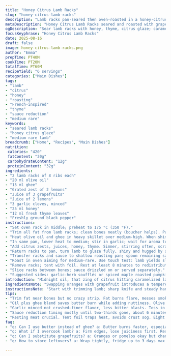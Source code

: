 ```yaml
---
title: "Honey Citrus Lamb Racks"
slug: "honey-citrus-lamb-racks"
description: "Lamb racks pan-seared then oven-roasted in a honey-citrus-thyme glaze. Uses grapefruit juice and lemon instead of orange and lime, swapping butter for ghee for nuttier depth. Adjusts quantities for a bolder, more balanced sweet-acid punch. Cooking relies on scent and feel: caramelizing sauce to sticky syrup, lamb faintly springy for juicy medium-rare. Techniques to degrease lamb, save sauce residue, and rest meat explained. Ends with pairing tips. Six servings."
metaDescription: "Honey Citrus Lamb Racks seared and roasted with grapefruit, lemon, thyme, and honey glaze. Balanced sweet-acid punch, clear fat trimmed, juicy medium-rare finish."
ogDescription: "Sear lamb racks with honey, thyme, citrus glaze; caramelize sauce to sticky syrup; rest meat for juicy medium-rare. Citrus swaps, ghee for butter adds depth."
focusKeyphrase: "Honey Citrus Lamb Racks"
date: 2025-08-16
draft: false
image: honey-citrus-lamb-racks.png
author: "Emma"
prepTime: PT40M
cookTime: PT20M
totalTime: PT60M
recipeYield: "6 servings"
categories: ["Main Dishes"]
tags:
- "lamb"
- "citrus"
- "honey"
- "roasting"
- "French-inspired"
- "thyme"
- "sauce reduction"
- "medium rare"
keywords:
- "seared lamb racks"
- "honey citrus glaze"
- "medium rare lamb"
breadcrumb: ["Home", "Recipes", "Main Dishes"]
nutrition: 
 calories: "420"
 fatContent: "30g"
 carbohydrateContent: "12g"
 proteinContent: "32g"
ingredients:
- "2 lamb racks of 8 ribs each"
- "20 ml olive oil"
- "15 ml ghee"
- "Grated zest of 2 lemons"
- "Juice of 3 grapefruits"
- "Juice of 2 lemons"
- "3 garlic cloves, minced"
- "25 ml honey"
- "12 ml fresh thyme leaves"
- "Freshly ground black pepper"
instructions:
- "Set oven rack in middle; preheat to 175 °C (350 °F)."
- "Trim all fat from lamb racks; clean bones neatly (boucher helps). Pat dry, season lightly with salt."
- "Heat olive oil and ghee in heavy skillet over medium-high. When shimmering, sear lamb evenly until dark golden crust forms, about 3-4 minutes per side. Remove lamb, rest briefly on plate."
- "In same pan, lower heat to medium; stir in garlic; wait for aroma to bloom—don’t burn."
- "Add citrus zests, juices, honey, thyme. Simmer, stirring often, scraping browned bits. Reduce sauce by two-thirds until thick, glossy, coats back of spoon, about 6 minutes. Sauce thickens from syrupy gloss and faint sticky resistance."
- "Return racks to pan, turn lamb to glaze fully, shiny and hugged by syrup. Season pepper."
- "Transfer racks and sauce to shallow roasting pan; spoon remaining sauce over top."
- "Roast in oven aiming for medium-rare. Use touch test: lamb yields slightly under firm pressure. About 12 minutes; thermometer should read 58-60 °C. Avoid overcooking or rubbery edges."
- "Remove racks; tent with foil. Rest at least 8 minutes to redistribute juices. Don’t skip—dry lamb follows."
- "Slice racks between bones; sauce drizzled on or served separately."
- "Suggested sides: garlic-herb soufflés or spiced maple roasted pumpkin puree."
introduction: "Midnight oil, that zing of citrus hitting caramelized lamb—sticky sweet, snap of thyme. I never felt like lamb needed frou-frou, just pure flavors, tight technique. Cutting fat right clears haze; pan crackles under ghee and oil. Those sudden pops and hiss? Score points. Honey with grapefruit adds that edge; keeps sweet from drowning out meat. I dialed times to lean into crust without drying out rack. Resting is magic—juice leaks stopped dead, meat feels plush. Best paired with something soft and herbal or earthy sweet. Tried lemon thyme, grapefruit before; now this lemon-grapefruit-honey riff sings, not cloys. You’ll see how sauce thickens like lacquer, smell sharp citrus peel toast, hear lamb crack as it fries. Deal with raw legs, bones like a pro or butcher will hurt you less."
ingredientsNote: "Swapping oranges with grapefruit introduces a tempered bitterness balancing honey’s sweetness. Lemon juice pivots acidity, refreshing the glaze. Using ghee instead of butter avoids burning fats thanks to its higher smoke point and adds nutty undertones—a nuance I grew attached to after burnt butter sabotage. Garlic goes minced, not crushed, to avoid overpowering bites but still flavor the glaze thoroughly. Thyme fresh, picked from garden beats dried hands down; dried here would need cutting in half to avoid woody tang. Oil split olive and ghee for fat balance and deeper browning without smoke haze. To handle lamb, trimming all excess fat limits flare-ups but keep some fat near bones to maintain moisture after oven time. Fresh zest essential; dried zest falls flat. Always bring lamb to room temp before cooking to attack uniform doneness."
instructionsNote: "Start with trimming lamb; sharp knife and steady hand crucial. Fat removal avoids greasy smoke and weird texture. Searing in oil and ghee combo: oil for high heat, ghee for taste and less burning. Crust forms quickly—watch that golden deepening, not black; flip fast, no crowding pan or you’ll steam meat. Sauce made right afterward over medium keeps garlic from bitterness, sauce reducing slowly thickens to syrup that clings—the sticky, glossy look signals readiness. Avoid scraping sauce off too violently or flakes of burnt bits spoil flavor. Toss lamb back in corrected off-heat to coat and soak glaze before roasting—seal flavor. Roasting short but precise! Feel lamb’s firmness; poking method beats guessing time. Resting phase vital; no rushing or slicing too soon or all those luscious juices swamp the tray. Serve hot, sauce warm but not boiling to preserve honey notes."
tips:
- "Trim fat near bones but no crazy strip. Fat burns flare, messes smoke up. Some fat left inside holds moisture; dry bones crisp better when clean. Room temp lamb before heat prevents shock, cooks evenly; cold racks shrink, pull juices out."
- "Oil plus ghee blend saves butter burn while adding nuttiness. Olive oil alone too delicate for sear temps; ghee higher smoke point, flavor richer. Sear fast—medium-high pan, crust forms in minutes. Watch golden crust, no black char. Flip quick, no overcrowd pan or steam the rack."
- "Garlic minced not crushed—finer flavor, less bitter blasts. Toss in after heat drops low-ish so aroma pops, not burns. Sauce thickens when syrupy gloss coats spoon back, feels sticky slight resistance. Scrape browned bits gently off pan, don’t overdo or get burnt flakes."
- "Sauce reduction timing mostly until two-thirds gone, about 6 minutes depending on pan size and heat. Look for shiny, sticky. Not runny, but not jammy either. Lamb back in pan off heat helps glaze cling. Peppers last minute. Avoid over stirring sauce, breaks gloss."
- "Resting meat crucial. Tent foil traps heat, avoids crust sog. Eight minutes at least. Juices redistribute. Slice only after rest—cutting too early makes dry meat. Touch test best doneness cue; soft but spring back feels right medium rare. Thermometer can fool if probe inserted wrong."
faq:
- "q: Can I use butter instead of ghee? a: Butter burns faster, especially sear temps. If used, lower heat or add oil to raise smoke point. Monitor closely. Ghee adds nuttier notes, less smoke haze. Butter good if careful but risk burnt taste."
- "q: What if I overcook lamb? a: Firm edges, lose juiciness first. Resting helps but can’t fix total dryness. Try slicing thin, serve with sauce extra. Next time pull earlier, check frequently. Using thermometer important; 58-60 °C best range. Remember carryover heat after oven off."
- "q: Can I substitute grapefruits? a: Oranges or pomelos okay but change flavor. Grapefruit adds bite, slight bitterness that cuts honey sweetness. Adjust honey quantity if sweeter fruit used. Stay fresh zests; dried make no sense here, flat flavor. Citrus combo pivots puckery sauce balance."
- "q: How to store leftovers? a: Wrap tightly, fridge up to 3 days max. Sauce separate so meat keeps texture. Reheat gently in oven or pan low heat to avoid rubbery firm meat. Freezing possible but expect some moisture loss. Don’t microwave or harsh heat kills tenderness."

---
```


